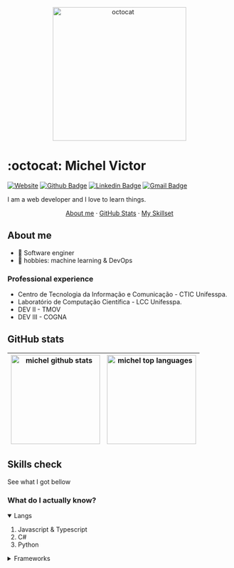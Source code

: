 <p align="center">
  <img width="300" src="https://media.giphy.com/media/1C8bHHJturSx2/giphy.gif" alt="octocat">
</p>

# :octocat: Michel Victor

[![Website](https://img.shields.io/badge/website--000?style=social&logo=google-chrome&logoColor=black&link=https://michvic.github.io)](https://michvic.github.io)
[![Github Badge](https://img.shields.io/badge/GitHub--000?style=social&logo=Github&logoColor=black&link=https://github.com/michvic)](https://github.com/michvic)
[![Linkedin Badge](https://img.shields.io/badge/LinkedIn--000?style=social&logo=Linkedin&logoColor=0077B5&link=https://www.linkedin.com/in/michtvick)](https://www.linkedin.com/in/michtvick/)
[![Gmail Badge](https://img.shields.io/badge/email--000?style=social&logo=microsoft-outlook&logoColor=0078d4&link=mailto:michelvicto.doc@gmail.com)](mailto:michelvicto.doc@gmail.com)

I am a web developer and I love to learn things.

<p align='center'>
  <a href="#about-me">About me</a>
  ·
  <a href="#github-stats">GitHub Stats</a>
  ·
  <a href="#skills-check">My Skillset</a>
</p>

## About me

- 🌱 Software enginer 
- 🤖 hobbies: machine learning & DevOps

### Professional experience

- Centro de Tecnologia da Informação e Comunicação - CTIC Unifesspa.
- Laboratório de Computação Científica - LCC Unifesspa.
- DEV II - TMOV
- DEV III - COGNA


## GitHub stats

| <img src="https://github-readme-stats.vercel.app/api?username=michvic&show_icons=true" alt="michel github stats" height=200/> |  <img src="https://github-readme-stats.vercel.app/api/top-langs/?username=michvic&layout=compact" alt="michel top languages" height=200/> |
|---|---|
   
## Skills check

See what I got bellow

### What do I actually know?

<details open>
  <summary>Langs</summary>
  <ol>
    <li>Javascript & Typescript</li>
    <li>C#</li>
    <li>Python</li>
  </ol>
</details>

<details>
  <summary>Frameworks</summary>
  <ol>
    <li>Reactjs & Nextjs</li>
    <li>EF & .Net Core</li>
    <li>express</li>
    <li>Keras.io</li>
  </ol>
</details>


